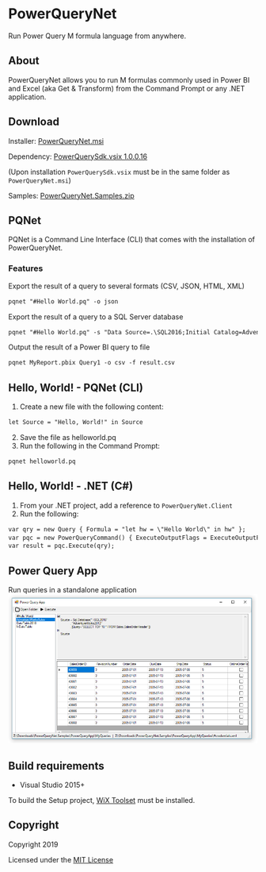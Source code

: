 # PowerQueryNet
Run Power Query M formula language from anywhere.

## About
PowerQueryNet allows you to run M formulas commonly used in Power BI and Excel (aka Get & Transform) from the Command Prompt or any .NET application.

## Download

Installer: [PowerQueryNet.msi](https://github.com/gsimardnet/PowerQueryNet/releases/latest/download/PowerQueryNet.msi)

Dependency: [PowerQuerySdk.vsix 1.0.0.16](http://dakahn.gallery.vsassets.io/_apis/public/gallery/publisher/dakahn/extension/powerquerysdk/1.0.0.16/assetbyname/PowerQuerySdk.vsix) 

(Upon installation `PowerQuerySdk.vsix` must be in the same folder as `PowerQueryNet.msi`)

Samples: [PowerQueryNet.Samples.zip](https://github.com/gsimardnet/PowerQueryNet/releases/download/v1.0.3/PowerQueryNet.Samples.zip)

## PQNet 

PQNet is a Command Line Interface (CLI) that comes with the installation of PowerQueryNet.

### Features

Export the result of a query to several formats (CSV, JSON, HTML, XML)
```txt
pqnet "#Hello World.pq" -o json
```

Export the result of a query to a SQL Server database
```txt
pqnet "#Hello World.pq" -s "Data Source=.\SQL2016;Initial Catalog=AdventureWorks2012;Integrated Security=SSPI" -t "dbo.HelloWorld"
```

Output the result of a Power BI query to file
```txt
pqnet MyReport.pbix Query1 -o csv -f result.csv
```

## Hello, World! - PQNet (CLI)

1. Create a new file with the following content:
```txt
let Source = "Hello, World!" in Source
```
2. Save the file as helloworld.pq
3. Run the following in the Command Prompt:
```txt
pqnet helloworld.pq
```

## Hello, World! - .NET (C#)

1. From your .NET project, add a reference to `PowerQueryNet.Client`
2. Run the following:
```txt
var qry = new Query { Formula = "let hw = \"Hello World\" in hw" };
var pqc = new PowerQueryCommand() { ExecuteOutputFlags = ExecuteOutputFlags.Csv };
var result = pqc.Execute(qry);
```
## Power Query App
Run queries in a standalone application
![PowerQueryApp](Samples/PowerQueryApp/PowerQueryApp.png "Power Query App")

## Build requirements

* Visual Studio 2015+

To build the Setup project, [WiX Toolset](http://wixtoolset.org/releases/) must be installed.

## Copyright

Copyright 2019

Licensed under the [MIT License](LICENSE)
